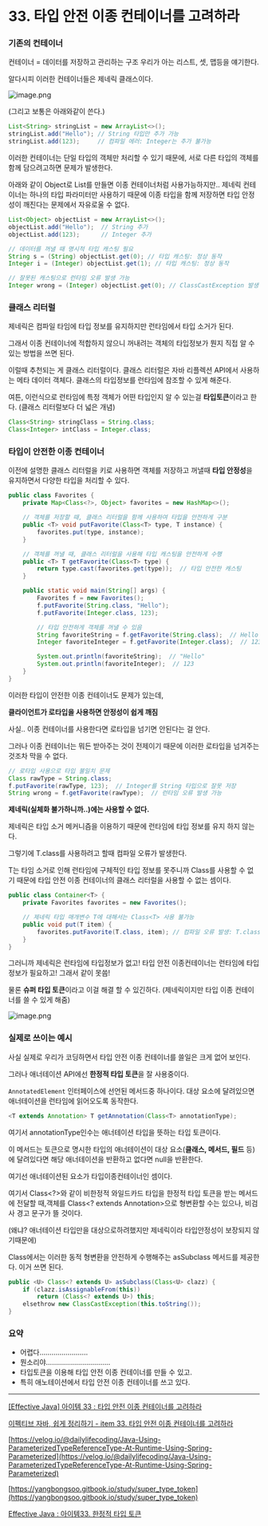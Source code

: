 # 33. 타입 안전 이종 컨테이너를 고려하라

### 기존의 컨테이너

컨테이너 = 데이터를 저장하고 관리하는 구조
우리가 아는 리스트, 셋, 맵등을 얘기한다.

알다시피 이러한 컨테이너들은 제네릭 클래스이다.

![image.png](33%20%E1%84%90%E1%85%A1%E1%84%8B%E1%85%B5%E1%86%B8%20%E1%84%8B%E1%85%A1%E1%86%AB%E1%84%8C%E1%85%A5%E1%86%AB%20%E1%84%8B%E1%85%B5%E1%84%8C%E1%85%A9%E1%86%BC%20%E1%84%8F%E1%85%A5%E1%86%AB%E1%84%90%E1%85%A6%E1%84%8B%E1%85%B5%E1%84%82%E1%85%A5%E1%84%85%E1%85%B3%E1%86%AF%20%E1%84%80%E1%85%A9%E1%84%85%E1%85%A7%E1%84%92%E1%85%A1%E1%84%85%E1%85%A1%2012155986da1080958763d4a355007935/image.png)

(그리고 보통은 아래와같이 쓴다.)

```java
List<String> stringList = new ArrayList<>();
stringList.add("Hello"); // String 타입만 추가 가능
stringList.add(123);     // 컴파일 에러: Integer는 추가 불가능
```

이러한 컨테이너는 단일 타입의 객체만 처리할 수 있기 때문에, 서로 다른 타입의 객체를 함께 담으려고하면 문제가 발생한다.

아래와 같이 Object로 List를 만들면 이종 컨테이너처럼 사용가능하지만..
제네릭 컨테이너는 하나의 타입 파라미터만 사용하기 때문에 이종 타입을 함께 저장하면 타입 안정성이 깨진다는 문제에서 자유로울 수 없다.

```java
List<Object> objectList = new ArrayList<>();
objectList.add("Hello");  // String 추가
objectList.add(123);      // Integer 추가

// 데이터를 꺼낼 때 명시적 타입 캐스팅 필요
String s = (String) objectList.get(0); // 타입 캐스팅: 정상 동작
Integer i = (Integer) objectList.get(1); // 타입 캐스팅: 정상 동작

// 잘못된 캐스팅으로 런타임 오류 발생 가능
Integer wrong = (Integer) objectList.get(0); // ClassCastException 발생
```

### 클래스 리터럴

제네릭은 컴파일 타임에 타입 정보를 유지하지만 런타임에서 타입 소거가 된다.

그래서 이종 컨테이너에 적합하지 않으니 꺼내려는 객체의 타입정보가 뭔지 직접 알 수 있는 방법을 쓰면 된다.

이럴때 추천되는 게 클래스 리터럴이다. 클래스 리터럴은 자바 리플렉션 API에서 사용하는 메타 데이터 객체다. 클래스의 타입정보를 런타임에 참조할 수 있게 해준다.

여튼, 이런식으로 런타임에 특정 객체가 어떤 타입인지 알 수 있는걸 **타입토큰**이라고 한다. (클래스 리터럴보다 더 넓은 개념)

```java
Class<String> stringClass = String.class;
Class<Integer> intClass = Integer.class;
```

### 타입이 안전한 이종 컨테이너

이전에 설명한 클래스 리터럴을 키로 사용하면 객체를 저장하고 꺼낼때 **타입 안정성**을 유지하면서 다양한 타입을 처리할 수 있다.

```java
public class Favorites {
    private Map<Class<?>, Object> favorites = new HashMap<>();

    // 객체를 저장할 때, 클래스 리터럴을 함께 사용하여 타입을 안전하게 구분
    public <T> void putFavorite(Class<T> type, T instance) {
        favorites.put(type, instance);
    }

    // 객체를 꺼낼 때, 클래스 리터럴을 사용해 타입 캐스팅을 안전하게 수행
    public <T> T getFavorite(Class<T> type) {
        return type.cast(favorites.get(type));  // 타입 안전한 캐스팅
    }

    public static void main(String[] args) {
        Favorites f = new Favorites();
        f.putFavorite(String.class, "Hello");
        f.putFavorite(Integer.class, 123);

        // 타입 안전하게 객체를 꺼낼 수 있음
        String favoriteString = f.getFavorite(String.class);  // Hello
        Integer favoriteInteger = f.getFavorite(Integer.class);  // 123

        System.out.println(favoriteString);  // "Hello"
        System.out.println(favoriteInteger);  // 123
    }
}

```

이러한 타입이 안전한 이종 컨테이너도 문제가 있는데,

**클라이언트가 로타입을 사용하면 안정성이 쉽게 깨짐**

사실.. 이종 컨테이너를 사용한다면 로타입을 넘기면 안된다는 걸 안다.

그러나 이종 컨테이너는 뭐든 받아주는 것이 전제이기 때문에 이러한 로타입을 넘겨주는 것조차 막을 수 없다.

```java
// 로타입 사용으로 타입 불일치 문제
Class rawType = String.class;
f.putFavorite(rawType, 123);  // Integer를 String 타입으로 잘못 저장
String wrong = f.getFavorite(rawType);  // 런타임 오류 발생 가능
```

**제네릭(실체화 불가하니까..)에는 사용할 수 없다.**

제네릭은 타입 소거 메커니즘을 이용하기 때문에 런타임에 타입 정보를 유지 하지 않는다.

그렇기에 T.class를 사용하려고 할때 컴파일 오류가 발생한다. 

T는 타임 소거로 인해 런타임에 구체적인 타입 정보를 못주니까 Class<T>를 사용할 수 없기 때문에 타입 안전 이종 컨테이너의 클래스 리터럴을 사용할 수 없는 셈이다.

```java
public class Container<T> {
    private Favorites favorites = new Favorites();

    // 제네릭 타입 매개변수 T에 대해서는 Class<T> 사용 불가능
    public void put(T item) {
        favorites.putFavorite(T.class, item); // 컴파일 오류 발생: T.class는 사용할 수 없음
    }
}
```

그러니까 제네릭은 런타임에 타입정보가 없고! 타입 안전 이종컨테이너는 런타임에 타입정보가 필요하고! 그래서 같이 못씀!

물론 **슈퍼 타입 토큰**이라고 이걸 해결 할 수 있긴하다. (제네릭이지만 타입 이종 컨테이너를 쓸 수 있게 해줌)

![image.png](33%20%E1%84%90%E1%85%A1%E1%84%8B%E1%85%B5%E1%86%B8%20%E1%84%8B%E1%85%A1%E1%86%AB%E1%84%8C%E1%85%A5%E1%86%AB%20%E1%84%8B%E1%85%B5%E1%84%8C%E1%85%A9%E1%86%BC%20%E1%84%8F%E1%85%A5%E1%86%AB%E1%84%90%E1%85%A6%E1%84%8B%E1%85%B5%E1%84%82%E1%85%A5%E1%84%85%E1%85%B3%E1%86%AF%20%E1%84%80%E1%85%A9%E1%84%85%E1%85%A7%E1%84%92%E1%85%A1%E1%84%85%E1%85%A1%2012155986da1080958763d4a355007935/image%201.png)

### 실제로 쓰이는 예시

사실 실제로 우리가 코딩하면서 타입 안전 이종 컨테이너를 쓸일은 크게 없어 보인다.

그러나 애너테이션 API에선 **한정적 타입 토큰**을 잘 사용중이다.

`AnnotatedElement` 인터페이스에 선언된 메서드중 하나이다. 대상 요소에 달려있으면 애너테이션을 런타임에 읽어오도록 동작한다. 

```java
<T extends Annotation> T getAnnotation(Class<T> annotationType);
```

여기서 annotationType인수는 애너테이션 타입을 뜻하는 타입 토큰이다. 

이 메서드는 토큰으로 명시한 타입의 애너테이션이 대상 요소(**클래스, 메서드, 필드** 등)에 달려있다면 해당 애너테이션을 반환하고 없다면 null을 반환한다.

여기선 애너테이션된 요소가 타입이종컨테이너인 셈이다.

여기서 Class<?>와 같이 비한정적 와일드카드 타입을 한정적 타입 토큰을 받는 메서드에 전달할 때,객체를 Class<? extends Annotation>으로 형변환할 수는 있으나, 비검사 경고 문구가 뜰 것이다.

(왜냐? 애너테이션 타입만을 대상으로하려했지만 제네릭이라 타입안정성이 보장되지 않기때문에)

Class에서는 이러한 동적 형변환을 안전하게 수행해주는 asSubclass 메서드를 제공한다. 이거 쓰면 된다.

```java
public <U> Class<? extends U> asSubclass(Class<U> clazz) {
    if (clazz.isAssignableFrom(this))
        return (Class<? extends U>) this;
    elsethrow new ClassCastException(this.toString());
}
```

### 요약

- 어렵다……………………
- 뭔소리야…………………………..
- 타입토큰을 이용해 타입 안전 이종 컨테이너를 만들 수 있고.
- 특히 애노테이션에서 타입 안전 이종 컨테이너를 쓰고 있다.

---

[[Effective Java] 아이템 33 : 타입 안전 이종 컨테이너를 고려하라](https://velog.io/@semi-cloud/Effective-Java-아이템-33-타입-안전-이종-컨테이너를-고려하라)

[이펙티브 자바, 쉽게 정리하기 - item 33. 타입 안전 이종 컨테이너를 고려하라](https://jake-seo-dev.tistory.com/53#%ED%25--%25--%EC%25-E%25--%25--%EC%25--%25--%EC%25A-%25--%25--%EC%25-D%25B-%EC%25A-%25--%25--%EC%BB%25A-%ED%25--%25-C%EC%25-D%25B-%EB%25--%25--%EB%25-E%25--%25-F)

[https://velog.io/@dailylifecoding/Java-Using-ParameterizedTypeReferenceType-At-Runtime-Using-Spring-Parameterized](https://velog.io/@dailylifecoding/Java-Using-ParameterizedTypeReferenceType-At-Runtime-Using-Spring-Parameterized)

[https://yangbongsoo.gitbook.io/study/super_type_token](https://yangbongsoo.gitbook.io/study/super_type_token)

[Effective Java : 아이템33. 한정적 타입 토큰](https://ojt90902.tistory.com/1418)